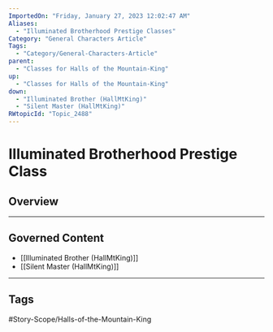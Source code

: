 ```yaml
---
ImportedOn: "Friday, January 27, 2023 12:02:47 AM"
Aliases:
  - "Illuminated Brotherhood Prestige Classes"
Category: "General Characters Article"
Tags:
  - "Category/General-Characters-Article"
parent:
  - "Classes for Halls of the Mountain-King"
up:
  - "Classes for Halls of the Mountain-King"
down:
  - "Illuminated Brother (HallMtKing)"
  - "Silent Master (HallMtKing)"
RWtopicId: "Topic_2488"
---
```

# Illuminated Brotherhood Prestige Class
## Overview
---
## Governed Content
- [[Illuminated Brother (HallMtKing)]]
- [[Silent Master (HallMtKing)]]


---
## Tags
#Story-Scope/Halls-of-the-Mountain-King

